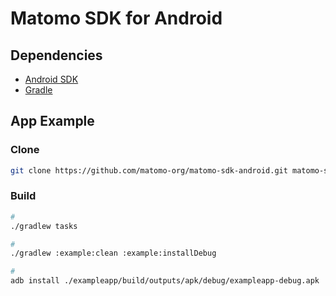 # Matomo SDK for Android

## Dependencies

- [Android SDK](/android-sdk.md#running)
- [Gradle](/gradle.md)

## App Example

### Clone

```sh
git clone https://github.com/matomo-org/matomo-sdk-android.git matomo-sdk-android && cd "$_"
```

### Build

```sh
#
./gradlew tasks

#
./gradlew :example:clean :example:installDebug

#
adb install ./exampleapp/build/outputs/apk/debug/exampleapp-debug.apk
```
